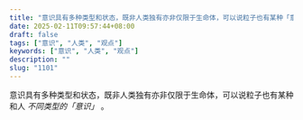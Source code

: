 ```yaml
---
title: "意识具有多种类型和状态，既非人类独有亦非仅限于生命体，可以说粒子也有某种「意识」。"
date: 2025-02-11T09:57:44+08:00
draft: false
tags: ["意识", "人类", "观点"]
keywords: ["意识", "人类", "观点"]
description: ""
slug: "1101"
---
```


意识具有多种类型和状态，既非人类独有亦非仅限于生命体，可以说粒子也有某种和人 *不同类型的「意识」* 。